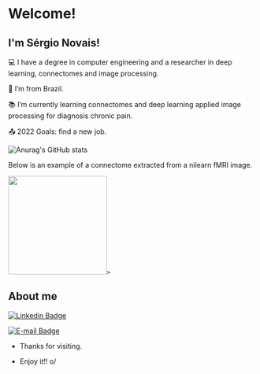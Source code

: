 <!--

-->
# Welcome!

 

## I'm Sérgio Novais!

 

:computer: I have a degree in computer engineering and a researcher in deep learning, connectomes and image processing.

:house_with_garden: I’m from Brazil.

:books: I’m currently learning connectomes and deep learning applied image processing for diagnosis chronic pain.

:outbox_tray: 2022 Goals: find a new job.


![Anurag's GitHub stats](https://github-readme-stats.vercel.app/api?username=snovais&theme=outrun&show_icons=true)
 

 <p>Below is an example of a connectome extracted from a nilearn fMRI image.</p>
 
 <code><img height= "200" src= "https://nilearn.github.io/stable/_images/sphx_glr_plot_probabilistic_atlas_extraction_002.png" style="horizontal-align:middle">></code>

## About me

[![Linkedin Badge](https://img.shields.io/badge/-LinkedIn-blue?style=flat-square&logo=Linkedin&logoColor=white&link= )]( https://www.linkedin.com/in/sergio-novais/)

[![E-mail Badge](https://img.shields.io/badge/-gmail-red?style=flat-square&logo=Linkedin&logoColor=white&link= )]( https://mail.google.com/mail/u/1/#inbox?compose=VpCqJZNHQRWRdnqGMfskCsJQkHfDXNRvxNcBjZVlKbvdzfWPqSVLzBsrfLpkzCPmMShsBnq)

- Thanks for visiting.

- Enjoy it!! o/
